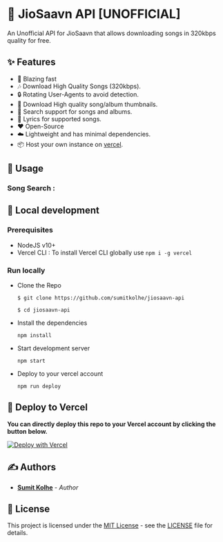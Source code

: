 # :musical_note: JioSaavn API [UNOFFICIAL]

An Unofficial API for JioSaavn that allows downloading songs in 320kbps quality for free.

## :sparkles: Features

- :rocket: Blazing fast
- :notes: Download High Quality Songs (320kbps).
- :lock: Rotating User-Agents to avoid detection.
- :sunrise: Download High quality song/album thumbnails.
- :mag_right: Search support for songs and albums.
- :musical_score: Lyrics for supported songs.
- :heart: Open-Source
- :cloud: Lightweight and has minimal dependencies.
- :package: Host your own instance on [vercel](https://vercel.com).

## :mag_right: Usage

### Song Search : 




## :construction_worker: Local development

### Prerequisites

- NodeJS v10+
- Vercel CLI : To install Vercel CLI globally use `npm i -g vercel`

### Run locally

- Clone the Repo

  ```
  $ git clone https://github.com/sumitkolhe/jiosaavn-api

  $ cd jiosaavn-api
  ```

- Install the dependencies

  ```
  npm install
  ```

- Start development server

  ```
  npm start
  ```

- Deploy to your vercel account

  ```
  npm run deploy
  ```

## :rocket: Deploy to Vercel

**You can directly deploy this repo to your Vercel account by clicking the button below.**
<br>

[![Deploy with Vercel](https://vercel.com/button)](https://vercel.com/import/project?template=https://github.com/sumitkolhe/jiosaavn-api)

## ✍️ Authors

- [**Sumit Kolhe**](https://github.com/sumitkolhe) - _Author_

## 📜 License

This project is licensed under the [MIT License](https://opensource.org/licenses/MIT) - see the [LICENSE](LICENSE) file for details.
